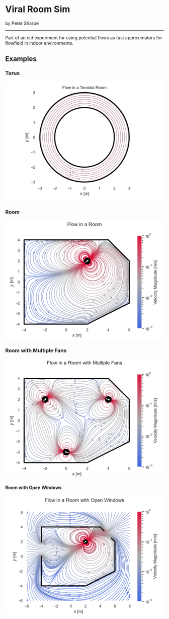 # Viral Room Sim

by Peter Sharpe

-----

Part of an old experiment for using potential flows as fast approximators for flowfield in indoor environments.

## Examples

### Torus

![torus](./figures/case_1.png)

### Room

![room](./figures/case_2.png)

### Room with Multiple Fans

![room-with-fans](./figures/case_3.png)

#### Room with Open Windows

![room-with-windows](./figures/case_4.png)
